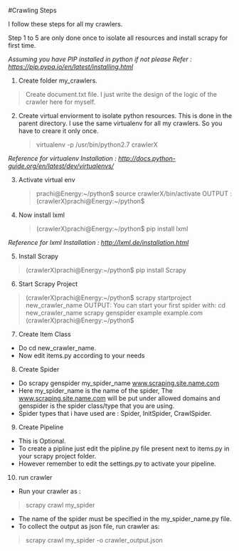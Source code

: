 
#Crawling Steps

I follow these steps for all my crawlers. 

Step 1 to 5 are only done once to isolate all resources and install scrapy for first time.

*Assuming you have PIP installed in python if not please Refer : https://pip.pypa.io/en/latest/installing.html*

1. Create folder my_crawlers. 
  >   Create document.txt file. I just write the design of the logic of the crawler here for myself.
  
2. Create virtual enviorment to isolate python resources. This is done in the parent directory. I use the same virtualenv for all my crawlers. So you have to creare it only once.
	> 	virtualenv -p /usr/bin/python2.7 crawlerX
	
*Reference for virtualenv Installation : http://docs.python-guide.org/en/latest/dev/virtualenvs/*

3. Activate virtual env
	> 	prachi@Energy:~/python$ source crawlerX/bin/activate
		  OUTPUT : (crawlerX)prachi@Energy:~/python$ 

4. Now install lxml
	> 	(crawlerX)prachi@Energy:~/python$ pip install lxml

*Reference for lxml Installation : http://lxml.de/installation.html*

5.	Install Scrapy
  >   (crawlerX)prachi@Energy:~/python$ pip install Scrapy

6. Start Scrapy Project
  >   (crawlerX)prachi@Energy:~/python$ scrapy startproject new_crawler_name
    OUTPUT:   You can start your first spider with:
                cd new_crawler_name
                scrapy genspider example example.com
              (crawlerX)prachi@Energy:~/python$ 

7. Create Item Class
  - Do cd new_crawler_name.
  - Now edit items.py according to your needs
8. Create Spider
  - Do scrapy genspider my_spider_name www.scraping.site.name.com
  - Here my_spider_name is the name of the spider, The www.scraping.site.name.com will be put under allowed domains and genspider is the spider class/type that you are using.
  - Spider types that i have used are : Spider, InitSpider, CrawlSpider.
9. Create Pipeline
  - This is Optional. 
  - To create a pipline just edit the pipline.py file present next to items.py in your scrapy project folder.
  - However remember to edit the settings.py to activate your pipeline.
10. run crawler
  - Run your crawler as :
  >   scrapy crawl my_spider 
  - The name of the spider must be specified in the my_spider_name.py file.
  - To collect the output as json file, run crawler as:
  >   scrapy crawl my_spider -o crawler_output.json


